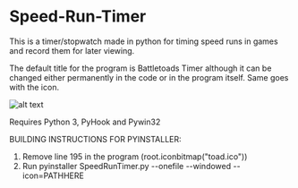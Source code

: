 # Speed-Run-Timer

This is a timer/stopwatch made in python for timing speed runs in games and record them for later viewing.

The default title for the program is Battletoads Timer although it can be changed either permanently in the code or in the program itself. Same goes with the icon.

![alt text](https://imgur.com/wRpzn71)

Requires Python 3, PyHook and Pywin32

BUILDING INSTRUCTIONS FOR PYINSTALLER:

1. Remove line 195 in the program (root.iconbitmap("toad.ico"))
2. Run pyinstaller SpeedRunTimer.py --onefile --windowed --icon=PATHHERE
